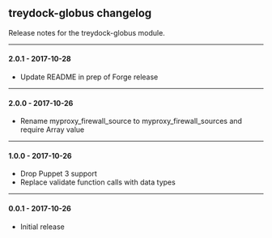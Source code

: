 ## treydock-globus changelog

Release notes for the treydock-globus module.

------------------------------------------

#### 2.0.1 - 2017-10-28

* Update README in prep of Forge release

------------------------------------------

#### 2.0.0 - 2017-10-26

* Rename myproxy\_firewall\_source to myproxy\_firewall\_sources and require Array value

------------------------------------------

#### 1.0.0 - 2017-10-26

* Drop Puppet 3 support
* Replace validate function calls with data types

------------------------------------------

#### 0.0.1 - 2017-10-26

* Initial release
